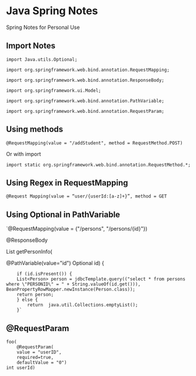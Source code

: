 # Java Spring Notes
Spring Notes for Personal Use

## Import Notes

`import Java.utils.Optional;`

`import org.springframework.web.bind.annotation.RequestMapping;`

`import org.springframework.web.bind.annotation.ResponseBody;`

`import org.springframework.ui.Model;`

`import org.springframework.web.bind.annotation.PathVariable;`

`import org.springframework.web.bind.annotation.RequestParam;`

## Using methods
`@RequestMapping(value = "/addStudent", method = RequestMethod.POST)`

Or with import

`import static org.springframework.web.bind.annotation.RequestMethod.*;`

## Using Regex in RequestMapping
`@Request Mapping(value = “user/{userId:[a-z]+}”, method = GET`

## Using Optional in PathVariable
`@RequestMapping(value = {"/persons", "/persons/{id}"})

@ResponseBody

List<Person> getPersonInfo(

@PathVariable(value="id") Optional<Long> id) {
        
        if (id.isPresent()) {
        List<Person> person = jdbcTemplate.query(("select * from persons where \"PERSONID\" = " + String.valueOf(id.get())), BeanPropertyRowMapper.newInstance(Person.class));
        return person;
        } else {
            return  java.util.Collections.emptyList();
        }`

## @RequestParam

	foo(
		@RequestParam(
		value = "userID",
		required=true,
		defaultValue = "0")
    int userId)


